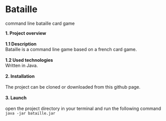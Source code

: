 # Bataille
command line bataille card game

**1. Project overview**<br><br>
	**1.1 Description**<br>
		Bataille is a command line game based on a french card game.<br><br>
	**1.2 Used technologies**<br>
		Written in Java.<br><br>
**2. Installation**<br><br>
	The project can be cloned or downloaded from this github page.<br><br>
**3. Launch**<br><br>
	  open the project directory in your terminal and run the following command ```java -jar bataille.jar```
